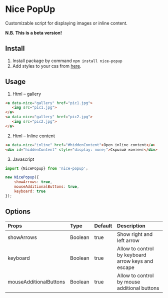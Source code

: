 # Nice PopUp

Customizable script for displaying images or inline content.

**N.B. This is a beta version!**
## Install
1. Install package by command ```npm install nice-popup```
2. Add styles to your css from [here](https://github.com/FallenMaster/nice-popup/blob/master/dist/app.css).

## Usage
1. Html – gallery
```html
<a data-nice="gallery" href="pic1.jpg">
   <img src="pic1.jpg">
</a>
<a data-nice="gallery" href="pic2.jpg">
   <img src="pic2.jpg">
</a>
```

2. Html – Inline content
```html
<a data-nice="inline" href="#hiddenContent">Open inline content</a>
<div id="hiddenContent" style="display: none;">Скрытый контент</div>
```

3. Javascript
```javascript
import {NicePopup} from 'nice-popup';

new NicePopup({
    showArrows: true,
    mouseAdditionalButtons: true,
    keyboard: true
});
```

## Options

| Props                   | Type    | Default | Description |
|:------------------------|:--------|:--------|:-----------------------|
| showArrows              | Boolean | true    | Show right and left arrow |
| keyboard                | Boolean | true    | Allow to control by keyboard arrow keys and escape |
| mouseAdditionalButtons  | Boolean | true    | Allow to control by mouse additional buttons |